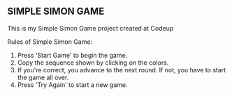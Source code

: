 ## SIMPLE SIMON GAME ##

This is my Simple Simon Game project created at Codeup



Rules of Simple Simon Game:
1. Press 'Start Game' to begin the game.
2. Copy the sequence shown by clicking on the colors.
3. If you're correct, you advance to the next round. If not, you have to start the game all over.
4. Press 'Try Again' to start a new game.
